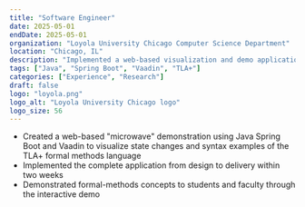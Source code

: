 ```yaml
---
title: "Software Engineer"
date: 2025-05-01
endDate: 2025-05-01
organization: "Loyola University Chicago Computer Science Department"
location: "Chicago, IL"
description: "Implemented a web-based visualization and demo application for TLA+ using Spring Boot and Vaadin."
tags: ["Java", "Spring Boot", "Vaadin", "TLA+"]
categories: ["Experience", "Research"]
draft: false
logo: "loyola.png"
logo_alt: "Loyola University Chicago logo"
logo_size: 56
---
```


- Created a web-based "microwave" demonstration using Java Spring Boot and Vaadin to visualize state changes and syntax examples of the TLA+ formal methods language
- Implemented the complete application from design to delivery within two weeks
- Demonstrated formal-methods concepts to students and faculty through the interactive demo


